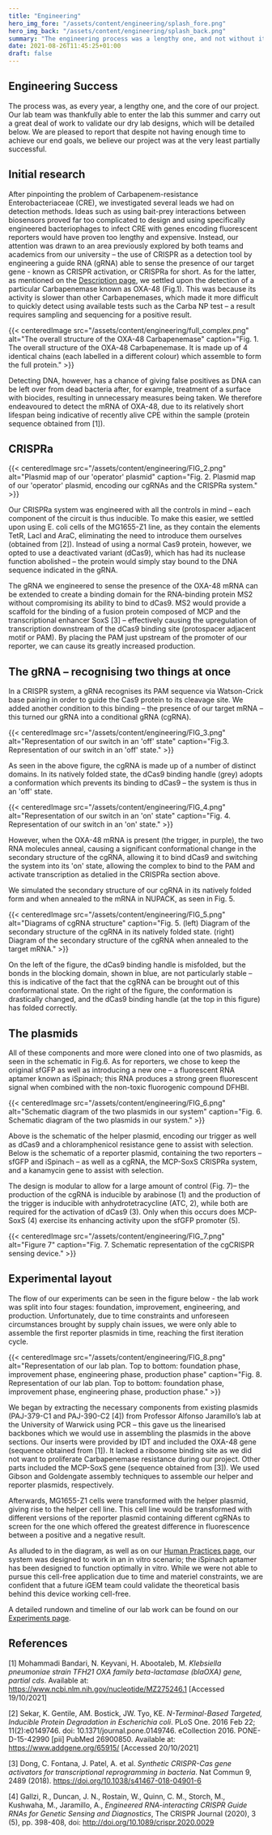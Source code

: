 ```yaml
---
title: "Engineering"
hero_img_fore: "/assets/content/engineering/splash_fore.png"
hero_img_back: "/assets/content/engineering/splash_back.png"
summary: "The engineering process was a lengthy one, and not without its problems. Unfortunately, we were not able to overcome all of them within the given timeframe but nonetheless we believe we have been successful in our dry design and partially successful in our wet work."
date: 2021-08-26T11:45:25+01:00
draft: false
---
```


## Engineering Success

The process was, as every year, a lengthy one, and the core of our project. Our
lab team was thankfully able to enter the lab this summer and carry out a great
deal of work to validate our dry lab designs, which will be detailed below. We
are pleased to report that despite not having enough time to achieve our end
goals, we believe our project was at the very least partially successful.

## Initial research

After pinpointing the problem of Carbapenem-resistance Enterobacteriaceae (CRE),
we investigated several leads we had on detection methods. Ideas such as using
bait-prey interactions between biosensors proved far too complicated to design
and using specifically engineered bacteriophages to infect CRE with genes
encoding fluorescent reporters would have proven too lengthy and expensive.
Instead, our attention was drawn to an area previously explored by both teams
and academics from our university – the use of CRISPR as a detection tool by
engineering a guide RNA (gRNA) able to sense the presence of our target gene -
known as CRISPR activation, or CRISPRa for short. As for the latter, as
mentioned on the [Description page](/Description), we settled upon the detection
of a particular Carbapenemase known as OXA-48 (Fig.1). This was because its
activity is slower than other Carbapenemases, which made it more difficult to
quickly detect using available tests such as the Carba NP test – a result
requires sampling and sequencing for a positive result.

{{< centeredImage
        src="/assets/content/engineering/full_complex.png"
        alt="The overall structure of the OXA-48 Carbapenemase"
        caption="Fig. 1. The overall structure of the OXA-48 Carbapenemase. It is made up of 4 identical chains (each labelled in a different colour) which assemble to form the full protein." >}}

Detecting DNA, however, has a chance of giving false positives as DNA can be
left over from dead bacteria after, for example, treatment of a surface with
biocides, resulting in unnecessary measures being taken. We therefore
endeavoured to detect the mRNA of OXA-48, due to its relatively short lifespan
being indicative of recently alive CPE within the sample (protein sequence
obtained from [1]).

## CRISPRa

{{< centeredImage
        src="/assets/content/engineering/FIG_2.png"
        alt="Plasmid map of our 'operator' plasmid"
        caption="Fig. 2. Plasmid map of our 'operator' plasmid, encoding our cgRNAs and the CRISPRa system." >}}

Our CRISPRa system was engineered with all the controls in mind – each component
of the circuit is thus inducible. To make this easier, we settled upon using E.
coli cells of the MG1655-Z1 line, as they contain the elements TetR, LacI and
AraC, eliminating the need to introduce them ourselves (obtained from [2]).
Instead of using a normal Cas9 protein, however, we opted to use a deactivated
variant (dCas9), which has had its nuclease function abolished – the protein
would simply stay bound to the DNA sequence indicated in the gRNA.

The gRNA we engineered to sense the presence of the OXA-48 mRNA can be extended
to create a binding domain for the RNA-binding protein MS2 without compromising
its ability to bind to dCas9. MS2 would provide a scaffold for the binding of a
fusion protein composed of MCP and the transcriptional enhancer SoxS [3] –
effectively causing the upregulation of transcription downstream of the dCas9
binding site (protospacer adjacent motif or PAM). By placing the PAM just
upstream of the promoter of our reporter, we can cause its greatly increased
production.

## The gRNA – recognising two things at once

In a CRISPR system, a gRNA recognises its PAM sequence via Watson-Crick base
pairing in order to guide the Cas9 protein to its cleavage site. We added
another condition to this binding – the presence of our target mRNA – this
turned our gRNA into a conditional gRNA (cgRNA).

{{< centeredImage
        src="/assets/content/engineering/FIG_3.png"
        alt="Representation of our switch in an 'off' state"
        caption="Fig.3. Representation of our switch in an 'off' state." >}}

As seen in the above figure, the cgRNA is made up of a number of distinct
domains. In its natively folded state, the dCas9 binding handle (grey) adopts a
conformation which prevents its binding to dCas9 – the system is thus in an
'off' state.

{{< centeredImage
        src="/assets/content/engineering/FIG_4.png"
        alt="Representation of our switch in an 'on' state"
        caption="Fig. 4. Representation of our switch in an 'on' state." >}}

However, when the OXA-48 mRNA is present (the trigger, in purple), the two RNA
molecules anneal, causing a significant conformational change in the secondary
structure of the cgRNA, allowing it to bind dCas9 and switching the system into
its 'on' state, allowing the complex to bind to the PAM and activate
transcription as detalied in the CRISPRa section above.

We simulated the secondary structure of our cgRNA in its natively folded form
and when annealed to the mRNA in NUPACK, as seen in Fig. 5.

{{< centeredImage
        src="/assets/content/engineering/FIG_5.png"
        alt="Diagrams of cgRNA structure"
        caption="Fig. 5. (left) Diagram of the secondary structure of the cgRNA in its natively folded state. (right) Diagram of the secondary structure of the cgRNA when annealed to the target mRNA." >}}

On the left of the figure, the dCas9 binding handle is misfolded, but the bonds
in the blocking domain, shown in blue, are not particularly stable – this is
indicative of the fact that the cgRNA can be brought out of this conformational
state. On the right of the figure, the conformation is drastically changed, and
the dCas9 binding handle (at the top in this figure) has folded correctly.

## The plasmids

All of these components and more were cloned into one of two plasmids, as seen
in the schematic in Fig.6. As for reporters, we chose to keep the original sfGFP
as well as introducing a new one – a fluorescent RNA aptamer known as iSpinach;
this RNA produces a strong green fluorescent signal when combined with the
non-toxic fluorogenic compound DFHBI.

{{< centeredImage
        src="/assets/content/engineering/FIG_6.png"
        alt="Schematic diagram of the two plasmids in our system"
        caption="Fig. 6. Schematic diagram of the two plasmids in our system." >}}

Above is the schematic of the helper plasmid, encoding our trigger as well as
dCas9 and a chloramphenicol resistance gene to assist with selection. Below is
the schematic of a reporter plasmid, containing the two reporters – sfGFP and
iSpinach – as well as a cgRNA, the MCP-SoxS CRISPRa system, and a kanamycin gene
to assist with selection.

The design is modular to allow for a large amount of control (Fig. 7)– the
production of the cgRNA is inducible by arabinose (1) and the production of the
trigger is inducible with anhydrotetracycline (ATC, 2), while both are required
for the activation of dCas9 (3). Only when this occurs does MCP-SoxS (4)
exercise its enhancing activity upon the sfGFP promoter (5).

{{< centeredImage
        src="/assets/content/engineering/FIG_7.png"
        alt="Figure 7"
        caption="Fig. 7. Schematic representation of the cgCRISPR sensing device." >}}

## Experimental layout

The flow of our experiments can be seen in the figure below - the lab work was
split into four stages: foundation, improvement, engineering, and production.
Unfortunately, due to time constraints and unforeseen circumstances brought by
supply chain issues, we were only able to assemble the first reporter plasmids
in time, reaching the first iteration cycle.

{{< centeredImage
        src="/assets/content/engineering/FIG_8.png"
        alt="Representation of our lab plan. Top to bottom: foundation phase, improvement phase, engineering phase, production phase"
        caption="Fig. 8. Representation of our lab plan. Top to bottom: foundation phase, improvement phase, engineering phase, production phase." >}}

We began by extracting the necessary components from existing plasmids
(PAJ-379-C1 and PAJ-390-C2 [4]) from Professor Alfonso Jaramillo’s lab at the
University of Warwick using PCR – this gave us the linearised backbones which we
would use in assembling the plasmids in the above sections. Our inserts were
provided by IDT and included the OXA-48 gene (sequence obtained from [1]). It
lacked a ribosome binding site as we did not want to proliferate Carbapenemase
resistance during our project. Other parts included the MCP-SoxS gene (sequence
obtained from [3]). We used Gibson and Goldengate assembly techniques to assemble
our helper and reporter plasmids, respectively.

Afterwards, MG1655-Z1 cells were transformed with the helper plasmid, giving
rise to the helper cell line. This cell line would be transformed with different
versions of the reporter plasmid containing different cgRNAs to screen for the
one which offered the greatest difference in fluorescence between a positive and
a negative result.

As alluded to in the diagram, as well as on our [Human Practices page](/Human_Practices),
our system was designed to work in an in vitro scenario; the iSpinach aptamer
has been designed to function optimally in vitro. While we were not able to
pursue this cell-free application due to time and materiel constraints, we are
confident that a future iGEM team could validate the theoretical basis behind
this device working cell-free.

A detailed rundown and timeline of our lab work can be found on our [Experiments page](/Experiments).

## References

[1] Mohammadi Bandari, N. Keyvani, H. Abootaleb, M. _Klebsiella pneumoniae strain TFH21 OXA family beta-lactamase (blaOXA) gene, partial cds_. Available at: https://www.ncbi.nlm.nih.gov/nucleotide/MZ275246.1 [Accessed 19/10/2021]

[2] Sekar, K. Gentile, AM. Bostick, JW. Tyo, KE. _N-Terminal-Based Targeted, Inducible Protein Degradation in Escherichia coli_. PLoS One. 2016 Feb 22; 11(2):e0149746. doi: 10.1371/journal.pone.0149746. eCollection 2016. PONE-D-15-42990 [pii] PubMed 26900850. Available at: https://www.addgene.org/65915/ [Accessed 20/10/2021]

[3] Dong, C. Fontana, J. Patel, A. et al. _Synthetic CRISPR-Cas gene activators for transcriptional reprogramming in bacteria_. Nat Commun 9, 2489 (2018). https://doi.org/10.1038/s41467-018-04901-6

[4] Gallzi, R., Duncan, J. N., Rostain, W., Quinn, C. M., Storch, M., Kushwaha, M., Jaramillo, A., _Engineered RNA-interacting CRISPR Guide RNAs for Genetic Sensing and Diagnostics_, The CRISPR Journal (2020), 3 (5), pp. 398-408, doi: http://doi.org/10.1089/crispr.2020.0029
